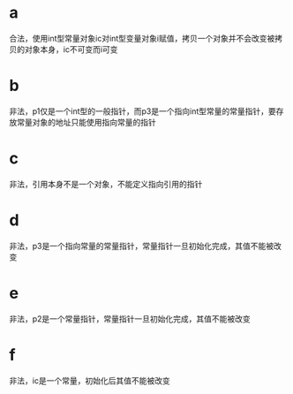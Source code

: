 # a

合法，使用int型常量对象ic对int型变量对象i赋值，拷贝一个对象并不会改变被拷贝的对象本身，ic不可变而i可变

# b

非法，p1仅是一个int型的一般指针，而p3是一个指向int型常量的常量指针，要存放常量对象的地址只能使用指向常量的指针

# c

非法，引用本身不是一个对象，不能定义指向引用的指针

# d

非法，p3是一个指向常量的常量指针，常量指针一旦初始化完成，其值不能被改变

# e

非法，p2是一个常量指针，常量指针一旦初始化完成，其值不能被改变

# f

非法，ic是一个常量，初始化后其值不能被改变